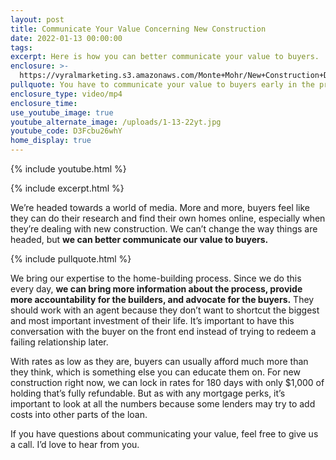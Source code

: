 ```yaml
---
layout: post
title: Communicate Your Value Concerning New Construction
date: 2022-01-13 00:00:00
tags:
excerpt: Here is how you can better communicate your value to buyers.
enclosure: >-
  https://vyralmarketing.s3.amazonaws.com/Monte+Mohr/New+Construction+Dilemma.mp4
pullquote: You have to communicate your value to buyers early in the process.
enclosure_type: video/mp4
enclosure_time:
use_youtube_image: true
youtube_alternate_image: /uploads/1-13-22yt.jpg
youtube_code: D3Fcbu26whY
home_display: true
---
```

{% include youtube.html %}

{% include excerpt.html %}

We’re headed towards a world of media. More and more, buyers feel like they can do their research and find their own homes online, especially when they’re dealing with new construction. We can’t change the way things are headed, but **we can better communicate our value to buyers.**

{% include pullquote.html %}

We bring our expertise to the home-building process. Since we do this every day, **we can bring more information about the process, provide more accountability for the builders, and advocate for the buyers.** They should work with an agent because they don’t want to shortcut the biggest and most important investment of their life. It’s important to have this conversation with the buyer on the front end instead of trying to redeem a failing relationship later.&nbsp;

With rates as low as they are, buyers can usually afford much more than they think, which is something else you can educate them on. For new construction right now, we can lock in rates for 180 days with only $1,000 of holding that’s fully refundable. But as with any mortgage perks, it’s important to look at all the numbers because some lenders may try to add costs into other parts of the loan.

If you have questions about communicating your value, feel free to give us a call. I’d love to hear from you.
